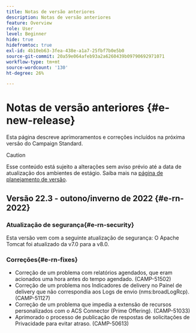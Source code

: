 ```yaml
---
title: Notas de versão anteriores
description: Notas de versão anteriores
feature: Overview
role: User
level: Beginner
hide: true
hidefromtoc: true
exl-id: 4b10eb63-3fea-438e-a1a7-25fbf7b0e5b0
source-git-commit: 20a59e064afeb93a2a6260439b09790692971071
workflow-type: tm+mt
source-wordcount: '130'
ht-degree: 26%

---
```



# Notas de versão anteriores {#e-new-release}

Esta página descreve aprimoramentos e correções incluídos na próxima versão do Campaign Standard.

>[!CAUTION]
>
> Esse conteúdo está sujeito a alterações sem aviso prévio até a data de atualização dos ambientes de estágio. Saiba mais na [página de planejamento de versão](../../rn/using/release-planning.md).

## Versão 22.3 - outono/inverno de 2022 {#e-rn-2022}

<!--
### Improvement{#e-rn-improvements}


**Accessibility**

Campaign Standard 22.3 comes with accessibility fixes and improvements which facilitate users to navigate and get the most out of Adobe Campaign.

These capabilities are released in Limited Availability and rolled out to a set of customers only. To have these improvements enabled on your Campaign environment(s), contact your Adobe representative.
-->

### Atualização de segurança{#e-rn-security}

Esta versão vem com a seguinte atualização de segurança: O Apache Tomcat foi atualizado da v7.0 para a v8.0.

### Correções{#e-rn-fixes}

* Correção de um problema com relatórios agendados, que eram acionados uma hora antes do tempo agendado. (CAMP-51502)
* Correção de um problema nos Indicadores de delivery no Painel de delivery que não correspondia aos Logs de envio (nms:broadLogRcp). (CAMP-51127)
* Correção de um problema que impedia a extensão de recursos personalizados com o ACS Connector (Prime Offering). (CAMP-51033)
* Aprimorado o processo de publicação de respostas de solicitações de Privacidade para evitar atraso. (CAMP-50613)